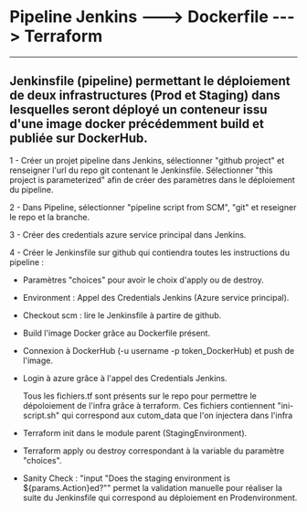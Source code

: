 # Pipeline Jenkins ---> Dockerfile ---> Terraform
------------------------------------------------------------------------------
Jenkinsfile (pipeline) permettant le déploiement de deux infrastructures (Prod et Staging)
dans lesquelles seront déployé un conteneur issu d'une image docker précédemment build et publiée sur DockerHub.
------------------------------------------------------------------------------
1 - Créer un projet pipeline dans Jenkins, sélectionner "github project" et renseigner l'url du repo git contenant le Jenkinsfile. Sélectionner "this project is parameterized" afin de créer des paramètres dans le déploiement du pipeline.

2 - Dans Pipeline, sélectionner "pipeline script from SCM", "git" et reseigner le repo et la branche.

3 - Créer des credentials azure service principal dans Jenkins.

4 - Créer le Jenkinsfile sur github qui contiendra toutes les instructions du pipeline : 
- Paramètres "choices" pour avoir le choix d'apply ou de destroy.
- Environment : Appel des Credentials Jenkins (Azure service principal).
- Checkout scm : lire le Jenkinsfile à partire de github.
- Build l'image Docker grâce au Dockerfile présent.
- Connexion à DockerHub (-u username -p token_DockerHub) et push de l'image.
- Login à azure grâce à l'appel des Credentials Jenkins.
  
  Tous les fichiers.tf sont présents sur le repo pour permettre le dépoloiement de l'infra grâce à terraform.
  Ces fichiers contiennent "ini-script.sh" qui correspond aux cutom_data que l'on injectera dans l'infra

- Terraform init dans le module parent (StagingEnvironment).
- Terraform apply ou destroy correspondant à la variable du paramètre "choices".
- Sanity Check : "input "Does the staging environment is ${params.Action}ed?"" permet la validation manuelle pour réaliser la suite du Jenkinsfile qui correspond au déploiement en Prodenvironment.
		

